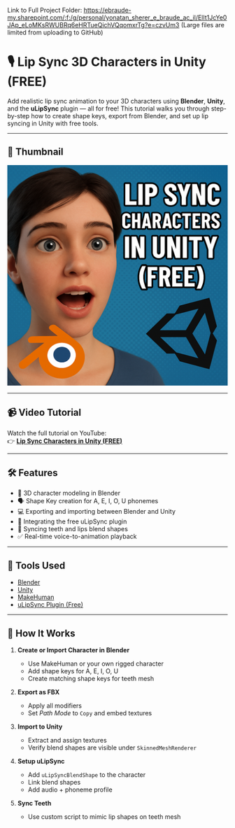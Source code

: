 Link to Full Project Folder: https://ebraude-my.sharepoint.com/:f:/g/personal/yonatan_sherer_e_braude_ac_il/ElIt1JcYe0JAp_eLoMKsRWUBRq6eHRTueQichVQqomxrTg?e=czvUm3
(Large files are limited from uploading to GitHub)

# 🎙️ Lip Sync 3D Characters in Unity (FREE)

Add realistic lip sync animation to your 3D characters using **Blender**, **Unity**, and the **uLipSync** plugin — all for free! This tutorial walks you through step-by-step how to create shape keys, export from Blender, and set up lip syncing in Unity with free tools.

---

## 📸 Thumbnail
![Lip Sync Characters in Unity (FREE)](./A_thumbnail_for_a_tutorial_video_showcases_a_3D-re.png)

---

## 📹 Video Tutorial
Watch the full tutorial on YouTube:  
👉 [**Lip Sync Characters in Unity (FREE)**](https://youtu.be/zr0yyhkiwR8)

---

## 🛠 Features

- 🎨 3D character modeling in Blender
- 🗣️ Shape Key creation for A, E, I, O, U phonemes
- 💻 Exporting and importing between Blender and Unity
- 🔌 Integrating the free uLipSync plugin
- 🦷 Syncing teeth and lips blend shapes
- ✅ Real-time voice-to-animation playback

---

## 🧰 Tools Used

- [Blender](https://www.blender.org/)
- [Unity](https://unity.com/)
- [MakeHuman](http://www.makehumancommunity.org/)
- [uLipSync Plugin (Free)](https://github.com/hecomi/uLipSync)

---

## 🧪 How It Works

1. **Create or Import Character in Blender**
   - Use MakeHuman or your own rigged character
   - Add shape keys for A, E, I, O, U
   - Create matching shape keys for teeth mesh

2. **Export as FBX**
   - Apply all modifiers
   - Set *Path Mode* to `Copy` and embed textures

3. **Import to Unity**
   - Extract and assign textures
   - Verify blend shapes are visible under `SkinnedMeshRenderer`

4. **Setup uLipSync**
   - Add `uLipSyncBlendShape` to the character
   - Link blend shapes
   - Add audio + phoneme profile

5. **Sync Teeth**
   - Use custom script to mimic lip shapes on teeth mesh
